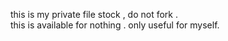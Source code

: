 this is my private file stock ,  do not fork .  
this is available  for nothing . only useful for myself.